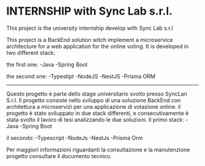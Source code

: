 # INTERNSHIP with Sync Lab s.r.l.

This project is the university internship develop with Sync Lab s.r.l

This project is a BackEnd solution witch implement a microservice architecture for a web application for the online voting.
It is developed in two different stack:


the first one:
-Java
-Spring Boot

the second one:
-Typestipt
-NodeJS
-NestJS
-Prisma ORM

  -------------------------------------------------------------------------------------------------------------------------------------------------

Questo progetto è parte dello stage universitario svolto presso SyncLan S.r.l.
Il progetto consiste nello sviluppo di una soluzione BackEnd con architettura a microservizi per una applicazione di votazione online.
il progetto è stato sviluppato in due stack differenti, e consecutivamente è stata svolto il lavoro di tesi analizzando le due soluzioni.
Il primo stack:
-Java
-Spring Boot

il secondo:
-Typescript
-NodeJs
-NestJs
-Prisma Orm

Per maggiori informazioni riguardanti la consultazione e la manutenzione progetto consultare il documento tecnico.
